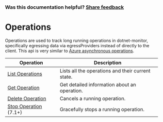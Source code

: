 
### Was this documentation helpful? [Share feedback](https://www.research.net/r/DGDQWXH?src=documentation%2Fapi%2Foperations)

# Operations

Operations are used to track long running operations in dotnet-monitor, specifically egressing data via egressProviders instead of directly to the client. This api is very similar to [Azure asynchronous operations](https://docs.microsoft.com/en-us/azure/azure-resource-manager/management/async-operations#url-to-monitor-status).

| Operation | Description |
|---|---|
| [List Operations](operations-list.md) | Lists all the operations and their current state. |
| [Get Operation](operations-get.md) | Get detailed information about an operation. |
| [Delete Operation](operations-delete.md) | Cancels a running operation. |
| [Stop Operation](operations-stop.md) (7.1+) | Gracefully stops a running operation. |
